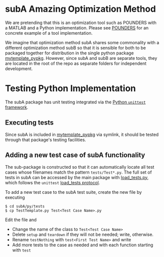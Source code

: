 subA Amazing Optimization Method
======================================
We are pretending that this is an optimization tool such as POUNDERS with a
MATLAB and a Python implementation.  Please see
[POUNDERS](https://github.com/POptUS/IBCDFO/blob/main/pounders) for an concrete
example of a tool implementation.

We imagine that optimization method subA shares some commonality with a
different optimization method subB so that it is sensible for both to be
packaged together for distribution in the single python package
[mytemplate_pypkg](https://github.com/POptUS/template_repo/tree/main/mytemplate_pypkg/src/mytemplate).
However, since subA and subB are separate tools, they are located in the root of
the repo as separate folders for independent development.

Testing Python Implementation
=============================
The subA package has unit testing integrated via the [Python `unittest` framework](https://docs.python.org/3/library/unittest.html).

## Executing tests
Since subA is included in
[mytemplate_pypkg](https://github.com/POptUS/template_repo/tree/main/mytemplate_pypkg/src/mytemplate)
via symlink, it should be tested through that package's testing facilities.

## Adding a new test case of subA functionality
The sub-package is constructed so that it can automatically locate all test cases whose filenames match the pattern `tests/Test*.py`.  The full set of tests in subA can be accessed by the main package with
[load_tests.py](https://github.com/POptUS/template_repo/blob/main/subA/py/load_tests.py), which follows the `unittest`
[load_tests protocol](https://docs.python.org/3/library/unittest.html?highlight=load_tests#load-tests-protocol).

To add a new test case to the subA test suite, create the new file by executing
```
$ cd subA/py/tests
$ cp TestTemplate.py Test<Test Case Name>.py
```
Edit the file and
* Change the name of the class to `Test<Test Case Name>`
* Delete `setup` and `teardown` if they will not be needed; write, otherwise.
* Rename `testNothing` with `test<First Test Name>` and write
* Add more tests to the case as needed and with each function starting with `test`

